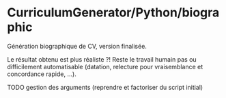 # CurriculumGenerator/Python/biographic

Génération biographique de CV, version finalisée. 

Le résultat obtenu est plus réaliste ?! Reste le travail humain pas ou difficilement automatisable (datation, relecture pour vraisemblance et concordance rapide, ...). 

TODO gestion des arguments (reprendre et factoriser du script initial)